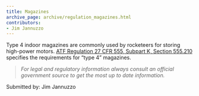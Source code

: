 ```yaml
---
title: Magazines
archive_page: archive/regulation_magazines.html
contributors:
- Jim Jannuzzo
---
```

Type 4 indoor magazines are commonly used by rocketeers for storing high-power motors.
[ATF Regulation 27 CFR 555, Subpart K, Section 555.210][1] specifies the requirements for “type 4” magazines.

> _For legal and regulatory information always consult an official government source to get the most up to date information._

Submitted by: Jim Jannuzzo

[1]: https://regulations.atf.gov/555-210/2019-24570
